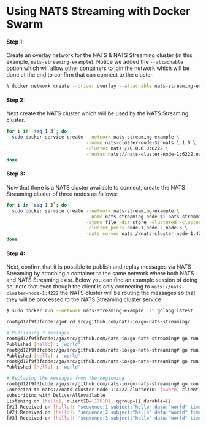 # Using NATS Streaming with Docker Swarm

#### Step 1:

Create an overlay network for the NATS & NATS Streaming cluster (in this example, `nats-streaming-example`).
Notice we added the `--attachable` option which will allow other containers to join the network which will be
done at the end to confirm that can connect to the cluster.

```sh
% docker network create --driver overlay --attachable nats-streaming-example
```

#### Step 2:

Next create the NATS cluster which will be used by the NATS Streaming cluster.

```sh
for i in `seq 1 3`; do
  sudo docker service create --network nats-streaming-example \
                             --name nats-cluster-node-$i nats:1.1.0 \
                             -cluster nats://0.0.0.0:6222 \
                             -routes nats://nats-cluster-node-1:6222,nats://nats-cluster-node-2:6222,nats://nats-cluster-node-3:6222
done
```

#### Step 3:

Now that there is a NATS cluster available to connect, create the NATS Streaming cluster of three nodes as follows:

```sh
for i in `seq 1 3`; do
  sudo docker service create --network nats-streaming-example \
                             --name nats-streaming-node-$i nats-streaming:0.9.2 \
                             -store file -dir store -clustered -cluster_id swarm -cluster_node_id node-$i \
                             -cluster_peers node-1,node-2,node-3 \
                             -nats_server nats://nats-cluster-node-1:4222,nats://nats-cluster-node-2:4222,nats://nats-cluster-node-3:4222
done
```

#### Step 4:

Next, confirm that it is possible to publish and replay messages via NATS Streaming by attaching a container
to the same network where both NATS and NATS Streaming exist.  Below you can find an example session of doing so,
note that even though the client is only connecting to `nats://nats-cluster-node-1:4222` the NATS cluster will
be routing the messages so that they will be processed to the NATS Streaming cluster service.

```sh
$ sudo docker run --network nats-streaming-example -it golang:latest

root@d12f9f3fcdde:/go# cd src/github.com/nats-io/go-nats-streaming/

# Publishing 3 messages
root@d12f9f3fcdde:/go/src/github.com/nats-io/go-nats-streaming# go run examples/stan-pub/main.go -s nats://nats-cluster-node-1:4222 --cluster swarm hello world
Published [hello] : 'world'
root@d12f9f3fcdde:/go/src/github.com/nats-io/go-nats-streaming# go run examples/stan-pub/main.go -s nats://nats-cluster-node-1:4222 --cluster swarm hello world
Published [hello] : 'world'
root@d12f9f3fcdde:/go/src/github.com/nats-io/go-nats-streaming# go run examples/stan-pub/main.go -s nats://nats-cluster-node-1:4222 --cluster swarm hello world
Published [hello] : 'world'

# Replaying the messages from the beginning
root@d12f9f3fcdde:/go/src/github.com/nats-io/go-nats-streaming# go run examples/stan-sub/main.go -s nats://nats-cluster-node-1:4222 --cluster swarm -id $RANDOM --all hello
Connected to nats://nats-cluster-node-1:4222 clusterID: [swarm] clientID: [17010]
subscribing with DeliverAllAvailable
Listening on [hello], clientID=[17010], qgroup=[] durable=[]
[#1] Received on [hello]: 'sequence:1 subject:"hello" data:"world" timestamp:1526948600795366785 '
[#2] Received on [hello]: 'sequence:2 subject:"hello" data:"world" timestamp:1526948604613783399 '
[#3] Received on [hello]: 'sequence:3 subject:"hello" data:"world" timestamp:1526948606124258269 '
```
